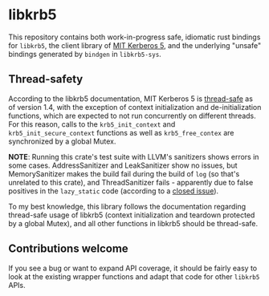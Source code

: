 # libkrb5

This repository contains both work-in-progress safe, idiomatic rust bindings for
`libkrb5`, the client library of [MIT Kerberos 5][krb5], and the underlying
"unsafe" bindings generated by `bindgen` in `libkrb5-sys`.

[krb5]: https://web.mit.edu/kerberos/

## Thread-safety

According to the libkrb5 documentation, MIT Kerberos 5 is [thread-safe] as of
version 1.4, with the exception of context initialization and de-initialization
functions, which are expected to not run concurrently on different threads.
For this reason, calls to the `krb5_init_context` and `krb5_init_secure_context`
functions as well as `krb5_free_contex` are synchronized by a global Mutex.

**NOTE**: Running this crate's test suite with LLVM's sanitizers shows errors
in some cases. AddressSanitizer and LeakSanitizer show no issues, but
MemorySanitizer makes the build fail during the build of `log` (so that's
unrelated to this crate), and ThreadSanitizer fails - apparently due to false
positives in the `lazy_static` code (according to a [closed issue][tsan]).

To my best knowledge, this library follows the documentation regarding
thread-safe usage of libkrb5 (context initialization and teardown protected
by a global Mutex), and all other functions in libkrb5 should be thread-safe.

[thread-safe]: http://web.mit.edu/Kerberos/krb5-1.4/krb5-1.4/doc/thread-safe.txt
[tsan]: https://github.com/rust-lang-nursery/lazy-static.rs/issues/83

## Contributions welcome

If you see a bug or want to expand API coverage, it should be fairly easy to
look at the existing wrapper functions and adapt that code for other `libkrb5`
APIs.

